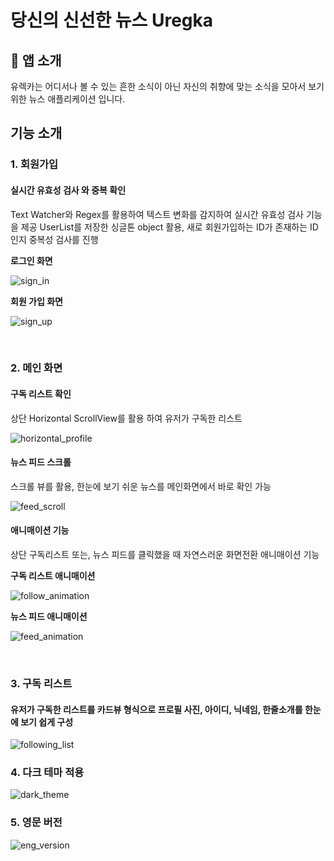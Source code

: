 # 당신의 신선한 뉴스 Uregka

## 🙌  앱 소개
유렉카는 어디서나 볼 수 있는 흔한 소식이 아닌 자신의 취향에 맞는 소식을 모아서 보기 위한 뉴스 애플리케이션 입니다.


## 기능 소개

### 1. 회원가입
#### 실시간 유효성 검사 와 중복 확인
Text Watcher와 Regex를 활용하여 텍스트 변화를 감지하여 실시간 유효성 검사 기능을 제공
UserList를 저장한 싱글톤 object 활용, 새로 회원가입하는 ID가 존재하는 ID인지 중복성 검사를 진행

**로그인 화면**

![sign_in](https://github.com/IDKOS1/Uregka/assets/114373070/457b2f71-52bf-46ce-8ee9-997a661f8e73)


**회원 가입 화면**

![sign_up](https://github.com/IDKOS1/Uregka/assets/114373070/f2def567-a174-4e2a-90f9-24091d06c6b7)



<br>


### 2. 메인 화면
#### 구독 리스트 확인
상단 Horizontal ScrollView를 활용 하여 유저가 구독한 리스트

![horizontal_profile](https://github.com/IDKOS1/Uregka/assets/114373070/b3eebc2a-fc9e-40d6-85bc-f280c15a8c2e)



#### 뉴스 피드 스크롤
스크롤 뷰를 활용, 한눈에 보기 쉬운 뉴스를 메인화면에서 바로 확인 가능

![feed_scroll](https://github.com/IDKOS1/Uregka/assets/114373070/d076b6d2-d2d9-48da-8edf-7511ef017558)


#### 애니매이션 기능
상단 구독리스트 또는, 뉴스 피드를 클릭했을 때 자연스러운 화면전환 애니매이션 기능

**구독 리스트 애니매이션**

![follow_animation](https://github.com/IDKOS1/Uregka/assets/114373070/1969ebc5-3c8c-4934-929f-55b8d15d531c)


**뉴스 피드 애니매이션**

![feed_animation](https://github.com/IDKOS1/Uregka/assets/114373070/1811a0c3-2db7-4000-a3da-2b9b0d0b5677)


<br>


### 3. 구독 리스트
#### 유저가 구독한 리스트를 카드뷰 형식으로 프로필 사진, 아이디, 닉네임, 한줄소개를 한눈에 보기 쉽게 구성

![following_list](https://github.com/IDKOS1/Uregka/assets/114373070/713e451a-4c8e-47de-96e8-a130abf3825e)


### 4. 다크 테마 적용

![dark_theme](https://github.com/IDKOS1/Uregka/assets/114373070/f1fee21c-15f8-4570-b8bc-84f0161d2fd3)




### 5. 영문 버전

![eng_version](https://github.com/IDKOS1/Uregka/assets/114373070/60d1a187-985e-4588-9166-caa1bce6c41a)




